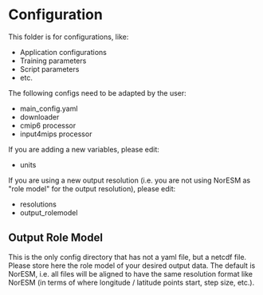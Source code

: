 # Configuration

This folder is for configurations, like:

- Application configurations
- Training parameters
- Script parameters
- etc.

The following configs need to be adapted by the user:
- main_config.yaml
- downloader 
- cmip6 processor
- input4mips processor 

If you are adding a new variables, please edit:
- units 

If you are using a new output resolution (i.e. you are not using NorESM as "role model" for the output resolution), please edit:
- resolutions
- output_rolemodel 

## Output Role Model
This is the only config directory that has not a yaml file, but a netcdf file. Please store here the role model of your desired output data. The default is NorESM, i.e. all files will be aligned to have the same resolution format like NorESM (in terms of where longitude / latitude points start, step size, etc.).


